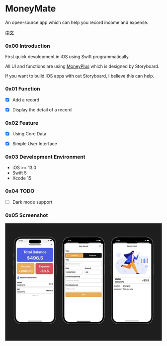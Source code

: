 MoneyMate
=====

An open-source app which can help you record income and expense.

[中文](./README_ZH.md)



### 0x00 Introduction

First quick devolopment in iOS using Swift programmatically.

All UI and functions are using [MoneyPlus](https://github.com/SeekingMini/MoneyPlus) which is designed by Storyboard.

If you want to build iOS apps with out Storyboard, I believe this can help.



### 0x01 Function

- [x] Add a record 
- [x] Display the detail of a record



### 0x02 Feature

- [x] Using Core Data
- [x] Simple User Interface



### 0x03 Development Environment

- iOS >= 13.0
- Swift 5
- Xcode 15



### 0x04 TODO

- [ ] Dark mode support



### 0x05 Screenshot

![img-1](./images/main.jpg)

